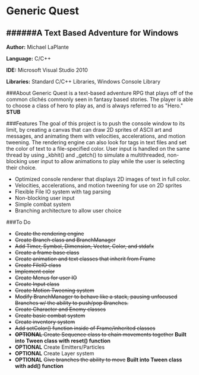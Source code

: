 # Generic Quest
######A Text Based Adventure for Windows
-------------------------------------------
__Author:__ Michael LaPlante

__Language:__ C/C++

__IDE:__ Microsoft Visual Studio 2010

__Libraries:__ Standard C/C++ Libraries, Windows Console Library

###About
Generic Quest is a text-based adventure RPG that plays off of the common clichés commonly seen in fantasy based stories. The player is able to choose a class of hero to play as, and is always referred to as "Hero."
__STUB__

###Features
The goal of this project is to push the console window to its limit, by creating a canvas that can draw 2D sprites of ASCII art and messages, and animating them with velocities, accelerations, and motion tweening. The rendering engine can also look for tags in text files and set the color of text to a file-specified color. User input is handled on the same thread by using _kbhit() and _getch() to simulate a multithreaded, non-blocking user input to allow animations to play while the user is selecting their choice.

* Optimized console renderer that displays 2D images of text in full color.
* Velocities, accelerations, and motion tweening for use on 2D sprites
* Flexible File IO system with tag parsing
* Non-blocking user input
* Simple combat system
* Branching architecture to allow user choice

###To Do
* ~~Create the rendering engine~~
* ~~Create Branch class and BranchManager~~
* ~~Add Timer, Symbol, Dimension, Vector, Color, and stdafx~~
* ~~Create a frame base class~~
* ~~Create animation and text classes that inherit from Frame~~
* ~~Create FileIO class~~
* ~~Implement color~~
* ~~Create Menus for user IO~~
* ~~Create Input class~~
* ~~Create Motion Tweening system~~
* ~~Modify BranchManager to behave like a stack, pausing unfocused Branches w/ the ability to push/pop Branches.~~
* ~~Create Character and Enemy classes~~
* ~~Create basic combat system~~
* ~~Create inventory system~~
* ~~Add setColor() function inside of Frame/inherited classes~~
* ~~__OPTIONAL__ Create Sequence class to chain movements together~~ __Built into Tween class with reset() function__
* __OPTIONAL__ Create Emitters/Particles
* __OPTIONAL__ Create Layer system
* __OPTIONAL__ ~~Give branches the ability to move~~ __Built into Tween class with add() function__
